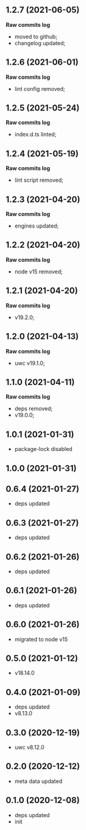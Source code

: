 ## 1.2.7 (2021-06-05)

**Raw commits log**

-   moved to github;
-   changelog updated;

## 1.2.6 (2021-06-01)

**Raw commits log**

-   lint config removed;

## 1.2.5 (2021-05-24)

**Raw commits log**

-   index.d.ts linted;

## 1.2.4 (2021-05-19)

**Raw commits log**

-   lint script removed;

## 1.2.3 (2021-04-20)

**Raw commits log**

-   engines updated;

## 1.2.2 (2021-04-20)

**Raw commits log**

-   node v15 removed;

## 1.2.1 (2021-04-20)

**Raw commits log**

-   v19.2.0;

## 1.2.0 (2021-04-13)

**Raw commits log**

-   uwc v19.1.0;

## 1.1.0 (2021-04-11)

**Raw commits log**

-   deps removed;
-   v19.0.0;

## 1.0.1 (2021-01-31)

-   package-lock disabled

## 1.0.0 (2021-01-31)

## 0.6.4 (2021-01-27)

-   deps updated

## 0.6.3 (2021-01-27)

-   deps updated

## 0.6.2 (2021-01-26)

-   deps updated

## 0.6.1 (2021-01-26)

-   deps updated

## 0.6.0 (2021-01-26)

-   migrated to node v15

## 0.5.0 (2021-01-12)

-   v18.14.0

## 0.4.0 (2021-01-09)

-   deps updated
-   v8.13.0

## 0.3.0 (2020-12-19)

-   uwc v8.12.0

## 0.2.0 (2020-12-12)

-   meta data updated

## 0.1.0 (2020-12-08)

-   deps updated
-   init
